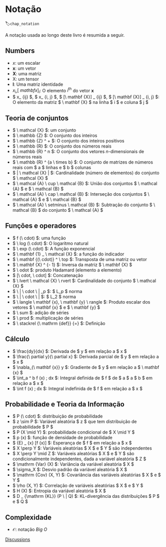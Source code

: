 # Notação
:label:`chap_notation`

A notação usada ao longo deste livro é resumida a seguir.


## Numbers

* $x$: um escalar
* $\mathbf{x}$: um vetor
* $\mathbf{X}$: uma matriz
* $\mathsf{X}$: um tensor
* $\mathbf{I}$: Uma matriz identidade
* $x_i$,$[\ mathbf {x}] _ i$: O elemento $i^\mathrm{th}$ do vetor $\mathbf{x}$
* $ x_ {ij} $, $ x_ {i, j} $, $ [\ mathbf {X}] _ {ij} $, $ [\ mathbf {X}] _ {i, j} $: O elemento da matriz $ \ mathbf {X} $ na linha $ i $ e coluna $ j $



## Teoria de conjuntos


* $ \ mathcal {X} $: um conjunto
* $ \ mathbb {Z} $: O conjunto dos inteiros
* $ \ mathbb {Z} ^ + $: O conjunto dos inteiros positivos
* $ \ mathbb {R} $: O conjunto dos números reais
* $ \ mathbb {R} ^ n $: O conjunto dos vetores $n$-dimensionais de números reais
* $ \ mathbb {R} ^ {a \ times b} $: O conjunto de matrizes de números reais com $ a $ linhas e $ b $ colunas
* $ | \ mathcal {X} | $: Cardinalidade (número de elementos) do conjunto $ \ mathcal {X} $
* $ \ mathcal {A} \ cup \ mathcal {B} $: União dos conjuntos $ \ mathcal {A} $ e $ \ mathcal {B} $
* $ \ mathcal {A} \ cap \ mathcal {B} $: Interseção dos conjuntos $ \ mathcal {A} $ e $ \ mathcal {B} $
* $ \ mathcal {A} \ setminus \ mathcal {B} $: Subtração do conjunto $ \ mathcal {B} $ do conjunto $ \ mathcal {A} $


## Funções e operadores


* $ f (\ cdot) $: uma função
* $ \ log (\ cdot) $: O logaritmo natural
* $ \ exp (\ cdot) $: A função exponencial
* $ \ mathbf {1} _ \ mathcal {X} $: a função do indicador
* $ \ mathbf {(\ cdot)} ^ \ top $: Transposta de uma matriz ou vetor
* $ \ mathbf {X} ^ {- 1} $: Inversa da matriz $ \ mathbf {X} $
* $ \ odot $: produto Hadamard (elemento a elemento)
* $ [\ cdot, \ cdot] $: Concatenação
* $ \ lvert \ mathcal {X} \ rvert $: Cardinalidade do conjunto $ \ mathcal {X} $
* $ \ | \ cdot \ | _p $: $ L_p $ norma
* $ \ | \ cdot \ | $: $ L_2 $ norma
* $ \ langle \ mathbf {x}, \ mathbf {y} \ rangle $: Produto escalar dos vetores $ \ mathbf {x} $ e $ \ mathbf {y} $
* $ \ sum $: adição de séries
* $ \ prod $: multiplicação de séries
* $ \ stackrel {\ mathrm {def}} {=} $: Definição


## Cálculo

* $ \frac{dy}{dx} $: Derivada de $ y $ em relação a $ x $
* $ \frac{\ partial y}{\ partial x} $: Derivada parcial de $ y $ em relação a $ x $
* $ \nabla_{\ mathbf {x}} y $: Gradiente de $ y $ em relação a $ \ mathbf {x} $
* $ \int_a ^ b f (x) \; dx $: Integral definida de $ f $ de $ a $ a $ b $ em relação a $ x $
* $ \int f (x) \; dx $: Integral indefinida de $ f $ em relação a $ x $

## Probabilidade e Teoria da Informação

* $ P (\ cdot) $: distribuição de probabilidade
* $ z \sim P $: Variável aleatória $ z $ que tem distribuição de probabilidade $ P $
* $ P (X \mid Y) $: probabilidade condicional de $ X \mid Y $
* $ p (x) $: função de densidade de probabilidade
* $ {E} _ {x} [f (x)] $: Esperança de $ f $ em relação a $ x $
* $ X \perp Y $: Variáveis aleatórias $ X $ e $ Y $ são independentes
* $ X \perp Y \mid Z $: Variáveis aleatórias $ X $ e $ Y $ são condicionalmente independentes, dada a variável aleatória $ Z $
* $ \mathrm {Var} (X) $: Variância da variável aleatória $ X $
* $ \sigma_X $: Desvio padrão da variável aleatória $ X $
* $ \mathrm {Cov} (X, Y) $: Covariância das variáveis aleatórias $ X $ e $ Y $
* $ \rho (X, Y) $: Correlação de variáveis aleatórias $ X $ e $ Y $
* $ H (X) $: Entropia da variável aleatória $ X $
* $ D _ {\mathrm {KL}} (P \ | Q) $: KL-divergência das distribuições $ P $ e $ Q $



## Complexidade

* $\mathcal{O}$: notação *Big O* 


[Discussions](https://discuss.d2l.ai/t/25)
<!--stackedit_data:
eyJoaXN0b3J5IjpbNjMxMTUxNDI0LDQ2NDMxNDM1NCwtNjgyMT
U3MjIzXX0=
-->